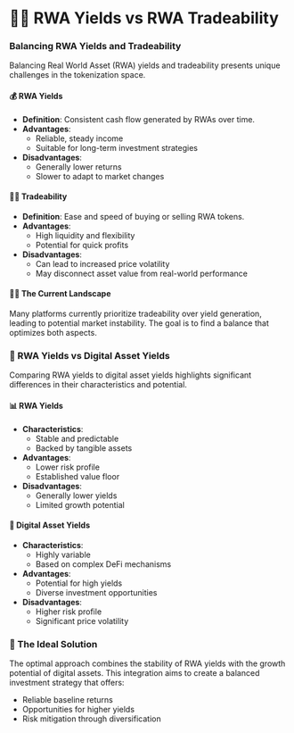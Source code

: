 # 🧛‍♂️ RWA Yields vs RWA Tradeability

### Balancing RWA Yields and Tradeability

Balancing Real World Asset (RWA) yields and tradeability presents unique challenges in the tokenization space.

#### 💰 RWA Yields

* **Definition**: Consistent cash flow generated by RWAs over time.
* **Advantages**:
  * Reliable, steady income
  * Suitable for long-term investment strategies
* **Disadvantages**:
  * Generally lower returns
  * Slower to adapt to market changes

#### 🏃‍♂️ Tradeability

* **Definition**: Ease and speed of buying or selling RWA tokens.
* **Advantages**:
  * High liquidity and flexibility
  * Potential for quick profits
* **Disadvantages**:
  * Can lead to increased price volatility
  * May disconnect asset value from real-world performance

#### 🤼‍♂️ The Current Landscape

Many platforms currently prioritize tradeability over yield generation, leading to potential market instability. The goal is to find a balance that optimizes both aspects.

### 🌋 RWA Yields vs Digital Asset Yields

Comparing RWA yields to digital asset yields highlights significant differences in their characteristics and potential.

#### 📊 RWA Yields

* **Characteristics**:
  * Stable and predictable
  * Backed by tangible assets
* **Advantages**:
  * Lower risk profile
  * Established value floor
* **Disadvantages**:
  * Generally lower yields
  * Limited growth potential

#### 🚀 Digital Asset Yields

* **Characteristics**:
  * Highly variable
  * Based on complex DeFi mechanisms
* **Advantages**:
  * Potential for high yields
  * Diverse investment opportunities
* **Disadvantages**:
  * Higher risk profile
  * Significant price volatility

### 🤝 The Ideal Solution

The optimal approach combines the stability of RWA yields with the growth potential of digital assets. This integration aims to create a balanced investment strategy that offers:

* Reliable baseline returns
* Opportunities for higher yields
* Risk mitigation through diversification
